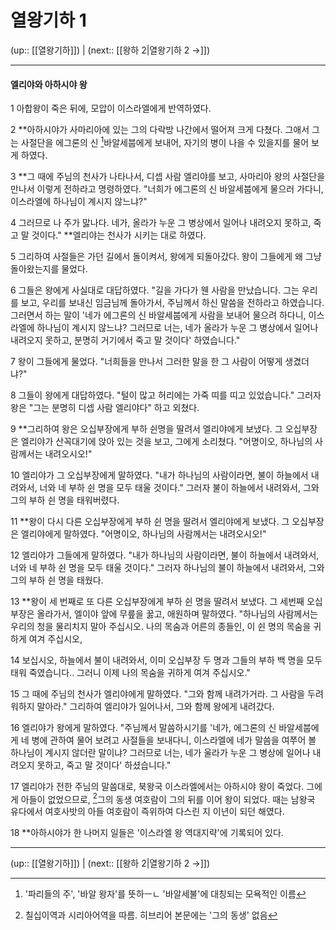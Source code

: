 # 열왕기하 1

(up:: [[열왕기하]]) | (next:: [[왕하 2|열왕기하 2 →]])

***


#### 엘리야와 아하시야 왕
1 
아합왕이 죽은 뒤에, 모압이 이스라엘에게 반역하였다.


2 
**아하시야가 사마리아에 있는 그의 다락방 나간에서 떨어져 크게 다쳤다. 그애서 그는 사절단을 에그론의 신 [^1]바알세붑에게 보내어, 자기의 병이 나을 수 있을지를 물어 보게 하였다.


3 
**그 때에 주님의 천사가 나타나서, 디셉 사람 엘리야를 보고, 사마리아 왕의 사절단을 만나서 이렇게 전하라고 명령하였다. "너희가 에그론의 신 바알세붑에게 물으러 가다니, 이스라엘에 하나님이 계시지 않느냐?"


4 
그러므로 나 주가 맗나다. 네가, 올라가 누운 그 병상에서 일어나 내려오지 못하고, 죽고 말 것이다." **엘리야는 천사가 시키는 대로 하였다.


5 
그리하여 사절들은 가던 길에서 돌이켜서, 왕에게 되돌아갔다. 왕이 그들에게 왜 그냥 돌아왔는지를 물었다.


6 
그들은 왕에게 사실대로 대답하였다. "길을 가다가 웬 사람을 만났습니다. 그는 우리를 보고, 우리를 보내신 임금님께 돌아가서, 주님께서 하신 말씀을 전하라고 하였습니다. 그러면서 하는 말이 '네가 에그론의 신 바알세붑에게 사람을 보내어 물으려 하다니, 이스라엘에 하나님이 계시지 않느냐? 그러므로 너는, 네가 올라가 누운 그 병상에서 일어나 내려오지 못하고, 분명히 거기에서 죽고 말 것이다' 하였습니다."


7 
왕이 그들에게 물었다. "너희들을 만나서 그러한 말을 한 그 사람이 어떻게 생겼더냐?"


8 
그들이 왕에게 대답하였다. "털이 많고 허리에는 가죽 띠를 띠고 있었습니다." 그러자 왕은 "그는 분명히 디셉 사람 엘리야다" 하고 외쳤다.


9 
**그리하여 왕은 오십부장에게 부하 쉰명을 딸려서 엘리야에게 보냈다. 그 오십부장은 엘리야가 산꼭대기에 앉아 있는 것을 보고, 그에게 소리쳤다. "어명이오, 하나님의 사람께서는 내려오시오!"


10 
엘리야가 그 오십부장에게 말하였다. "내가 하나님의 사람이라면, 불이 하늘에서 내려와서, 너와 네 부하 쉰 명을 모두 태울 것이다." 그러자 불이 하늘에서 내려와서, 그와 그의 부하 쉰 명을 태워버렸다.


11 
**왕이 다시 다른 오십부장에게 부하 쉰 명을 딸려서 엘리야에게 보냈다. 그 오십부장은 엘리야에게 말하였다. "어명이오, 하나님의 사람께서는 내려오시오!"


12 
엘리야가 그들에게 말하였다. "내가 하나님의 사람이라면, 불이 하늘에서 내려와서, 너와 네 부하 쉰 명을 모두 태울 것이다." 그러자 하나님의 불이 하늘에서 내려와서, 그와 그의 부하 쉰 명을 태웠다.


13 
**왕이 세 번째로 또 다른 오십부장에게 부하 쉰 명을 딸려서 보냈다. 그 세번째 오십부장은 올라가서, 엘이야 앞에 무릎을 꿇고, 애원하며 말하였다. "하나님의 사람께서는 우리의 청을 물리치지 말아 주십시오. 나의 목숨과 어른의 종들인, 이 쉰 명의 목숨을 귀하게 여겨 주십시오,


14 
보십시오, 하늘에서 불이 내려와서, 이미 오십부장 두 명과 그들의 부하 백 명을 모두 태워 죽였습니다.. 그러니 이제 나의 목숨을 귀하게 여겨 주십시오."


15 
그 때에 주님의 천사가 엘리야에게 말하였다. "그와 함께 내려가거라. 그 사람을 두려워하지 말아라." 그리하여 엘리야가 일어나서, 그와 함께 왕에게 내려갔다.


16 
엘리야가 왕에게 말하였다. "주님께서 말씀하시기를 '네가, 에그론의 신 바알세붑에게 네 병에 관하여 물어 보려고 사절들을 보내다니, 이스라엘에 네가 말씀을 여쭈어 볼 하나님이 계시지 않더란 말이냐? 그러므로 너는, 네가 울라가 누운 그 병상에 일어나 내려오지 못하고, 죽고 말 것이다' 하셨습니다."


17 
엘리야가 전한 주님의 말씀대로, 북왕국 이스라엘에서는 아하시야 왕이 죽었다. 그에게 아들이 없었으므로, [^2]그의 동생 여호람이 그의 뒤를 이어 왕이 되었다. 때는 남왕국 유다에서 여호사밧의 아들 여호람이 즉위하여 다스린 지 이년이 되던 해였다.


18 
**아하시야가 한 나머지 일들은 '이스라엘 왕 역대지략'에 기록되어 있다.


***

(up:: [[열왕기하]]) | (next:: [[왕하 2|열왕기하 2 →]])

[^1]: '파리들의 주', '바알 왕자'를 뜻하ㅡㄴ '바알세불'에 대칭되는 모욕적인 이름
[^2]: 칠십이역과 시리아어역을 따름. 히브리어 본문에는 '그의 동생' 없음